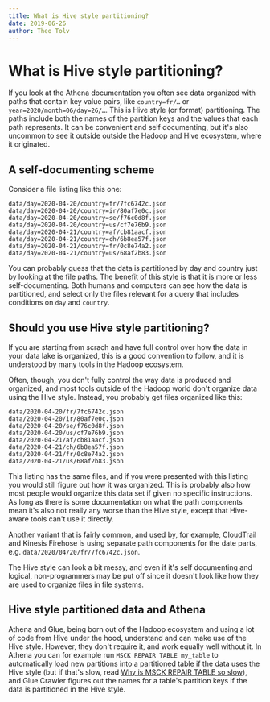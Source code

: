 ```yaml
---
title: What is Hive style partitioning?
date: 2019-06-26
author: Theo Tolv
---
```

# What is Hive style partitioning?

If you look at the Athena documentation you often see data organized with paths that contain key value pairs, like `country=fr/…` or `year=2020/month=06/day=26/…`. This is Hive style (or format) partitioning. The paths include both the names of the partition keys and the values that each path represents. It can be convenient and self documenting, but it's also uncommon to see it outside outside the Hadoop and Hive ecosystem, where it originated.

## A self-documenting scheme

Consider a file listing like this one:

```
data/day=2020-04-20/country=fr/7fc6742c.json
data/day=2020-04-20/country=ir/80af7e0c.json
data/day=2020-04-20/country=se/f76c0d8f.json
data/day=2020-04-20/country=us/cf7e76b9.json
data/day=2020-04-21/country=af/cb81aacf.json
data/day=2020-04-21/country=ch/6b8ea57f.json
data/day=2020-04-21/country=fr/0c8e74a2.json
data/day=2020-04-21/country=us/68af2b83.json
```

You can probably guess that the data is partitioned by day and country just by looking at the file paths. The benefit of this style is that it is more or less self-documenting. Both humans and computers can see how the data is partitioned, and select only the files relevant for a query that includes conditions on `day` and `country`.

## Should you use Hive style partitioning?

If you are starting from scrach and have full control over how the data in your data lake is organized, this is a good convention to follow, and it is understood by many tools in the Hadoop ecosystem.

Often, though, you don't fully control the way data is produced and organized, and most tools outside of the Hadoop world don't organize data using the Hive style. Instead, you probably get files organized like this:

```
data/2020-04-20/fr/7fc6742c.json
data/2020-04-20/ir/80af7e0c.json
data/2020-04-20/se/f76c0d8f.json
data/2020-04-20/us/cf7e76b9.json
data/2020-04-21/af/cb81aacf.json
data/2020-04-21/ch/6b8ea57f.json
data/2020-04-21/fr/0c8e74a2.json
data/2020-04-21/us/68af2b83.json
```

This listing has the same files, and if you were presented with this listing you would still figure out how it was organized. This is probably also how most people would organize this data set if given no specific instructions. As long as there is some documentation on what the path components mean it's also not really any worse than the Hive style, except that Hive-aware tools can't use it directly.

Another variant that is fairly common, and used by, for example, CloudTrail and Kinesis Firehose is using separate path components for the date parts, e.g. `data/2020/04/20/fr/7fc6742c.json`.

The Hive style can look a bit messy, and even if it's self documenting and logical, non-programmers may be put off since it doesn't look like how they are used to organize files in file systems.

## Hive style partitioned data and Athena

Athena and Glue, being born out of the Hadoop ecosystem and using a lot of code from Hive under the hood, understand and can make use of the Hive style. However, they don't require it, and work equally well without it. In Athena you can for example run `MSCK REPAIR TABLE my_table` to automatically load new partitions into a partitioned table if the data uses the Hive style (but if that's slow, read [Why is MSCK REPAIR TABLE so slow](/articles/msck-repair-table/)), and Glue Crawler figures out the names for a table's partition keys if the data is partitioned in the Hive style.
